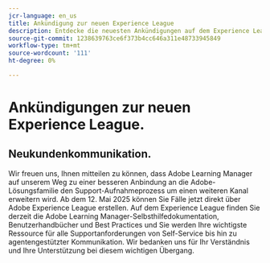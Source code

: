 ```yaml
---
jcr-language: en_us
title: Ankündigung zur neuen Experience League
description: Entdecke die neuesten Ankündigungen auf dem Experience League.
source-git-commit: 1238639763ce6f373b4cc646a311e48733945849
workflow-type: tm+mt
source-wordcount: '111'
ht-degree: 0%

---
```



# Ankündigungen zur neuen Experience League.

## Neukundenkommunikation.

Wir freuen uns, Ihnen mitteilen zu können, dass Adobe Learning Manager auf unserem Weg zu einer besseren Anbindung an die Adobe-Lösungsfamilie den Support-Aufnahmeprozess um einen weiteren Kanal erweitern wird. Ab dem 12. Mai 2025 können Sie Fälle jetzt direkt über Adobe Experience League erstellen. Auf dem Experience League finden Sie derzeit die Adobe Learning Manager-Selbsthilfedokumentation, Benutzerhandbücher und Best Practices und Sie werden Ihre wichtigste Ressource für alle Supportanforderungen von Self-Service bis hin zu agentengestützter Kommunikation. Wir bedanken uns für Ihr Verständnis und Ihre Unterstützung bei diesem wichtigen Übergang.
